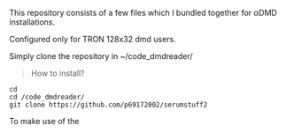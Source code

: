 This repository consists of a few files which I bundled together for αDMD installations. 

Configured only for TRON 128x32 dmd users.

Simply clone the repository in ~/code_dmdreader/

> How to install?

```
cd
cd /code_dmdreader/
git clone https://github.com/p69172002/serumstuff2
```

To make use of the 
